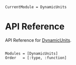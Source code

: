 ```@meta
CurrentModule = DynamicUnits
```

# API Reference

API Reference for [DynamicUnits](https://github.com/SymbolicML/DynamicUnits.jl).

```@index
```

```@autodocs
Modules = [DynamicUnits]
Order   = [:type, :function]
```